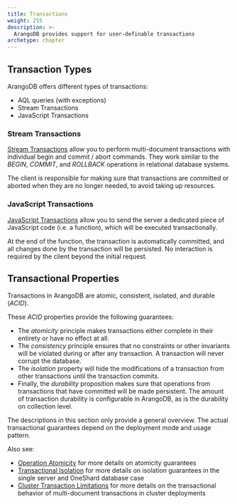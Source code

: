 ```yaml
---
title: Transactions
weight: 255
description: >-
  ArangoDB provides support for user-definable transactions
archetype: chapter
---
```

## Transaction Types

ArangoDB offers different types of transactions:

- AQL queries (with exceptions)
- Stream Transactions
- JavaScript Transactions

<!-- TODO
### AQL Queries

read own writes (UPSERT?), intermediate commits
-->

### Stream Transactions

[Stream Transactions](stream-transactions.md) allow you to perform
multi-document transactions with individual begin and commit / abort commands.
They work similar to the *BEGIN*, *COMMIT*, and *ROLLBACK* operations in
relational database systems.

The client is responsible for making sure that transactions are committed or
aborted when they are no longer needed, to avoid taking up resources.

###  JavaScript Transactions

[JavaScript Transactions](javascript-transactions.md) allow you
to send the server a dedicated piece of JavaScript code (i.e. a function), which
will be executed transactionally.

At the end of the function, the transaction is automatically committed, and all
changes done by the transaction will be persisted. No interaction is required by 
the client beyond the initial request.

## Transactional Properties

Transactions in ArangoDB are atomic, consistent, isolated, and durable (*ACID*).

These *ACID* properties provide the following guarantees:

- The *atomicity* principle makes transactions either complete in their
  entirety or have no effect at all.
- The *consistency* principle ensures that no constraints or other invariants
  will be violated during or after any transaction. A transaction will never
  corrupt the database.
- The *isolation* property will hide the modifications of a transaction from
  other transactions until the transaction commits. 
- Finally, the *durability* proposition makes sure that operations from 
  transactions that have committed will be made persistent. The amount of
  transaction durability is configurable in ArangoDB, as is the durability
  on collection level. 

The descriptions in this section only provide a general overview. The actual
transactional guarantees depend on the deployment mode and usage pattern.

Also see:
- [Operation Atomicity](../operational-factors.md#operation-atomicity) for more details on atomicity guarantees
- [Transactional Isolation](../operational-factors.md#transactional-isolation) for more details on isolation guarantees in the single server
  and OneShard database case
- [Cluster Transaction Limitations](limitations.md#in-clusters)
  for more details on the transactional behavior of multi-document transactions in
  cluster deployments
